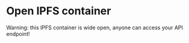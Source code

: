 Open IPFS container
===================

Warning: this IPFS container is wide open, anyone can access your API endpoint!
